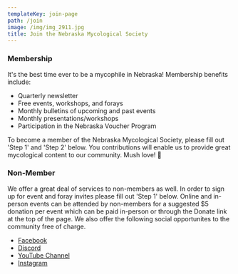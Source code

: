```yaml
---
templateKey: join-page
path: /join
image: /img/img_2911.jpg
title: Join the Nebraska Mycological Society
---
```

### Membership
It's the best time ever to be a mycophile in Nebraska! Membership benefits include:
* Quarterly newsletter
* Free events, workshops, and forays
* Monthly bulletins of upcoming and past events
* Monthly presentations/workshops
* Participation in the Nebraska Voucher Program

To become a member of the Nebraska Mycological Society, please fill out 'Step 1' and 'Step 2' below. You contributions will enable us to provide great mycological content to our community. Mush love! 🍄

### Non-Member
We offer a great deal of services to non-members as well. In order to sign up for event and foray invites please fill out 'Step 1' below. Online and in-person events can be attended by non-members for a suggested $5 donation per event which can be paid in-person or through the Donate link at the top of the page. We also offer the following social opportunites to the community free of charge.
* [Facebook](https://www.facebook.com/groups/nemyco)
* [Discord](https://discord.gg/bkHTemVyNP)
* [YouTube Channel](https://www.youtube.com/channel/UCH8awFI3fmHrWhSgAPI26Kw)
* [Instagram](https://www.instagram.com/nebmyco/)
